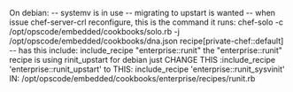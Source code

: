 On debian:
-- systemv is in use 
-- migrating to upstart is wanted 
-- when issue chef-server-crl reconfigure, this is the command it runs: 
   chef-solo -c /opt/opscode/embedded/cookbooks/solo.rb -j /opt/opscode/embedded/cookbooks/dna.json
   recipe[private-chef::default] -- has this include: include_recipe "enterprise::runit"
   the  "enterprise::runit" recipe is using rinit_upstart for debian
   just CHANGE THIS :include_recipe 'enterprise::runit_upstart' to THIS: include_recipe 'enterprise::runit_sysvinit' IN: /opt/opscode/embedded/cookbooks/enterprise/recipes/runit.rb

